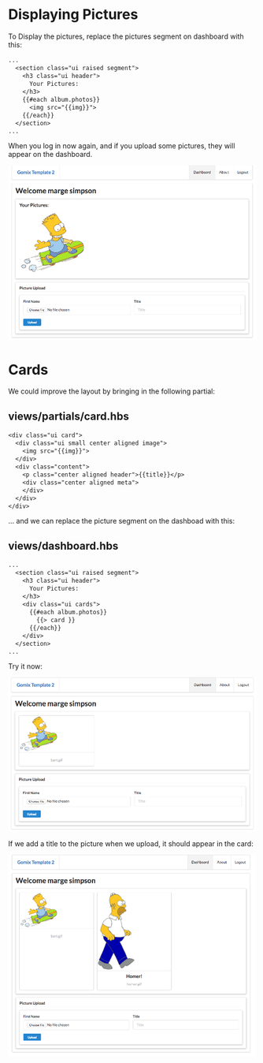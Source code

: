 # Displaying Pictures

To Display the pictures, replace the pictures segment on dashboard with this:

~~~
...
  <section class="ui raised segment">
    <h3 class="ui header">
      Your Pictures:
    </h3>
    {{#each album.photos}}
      <img src="{{img}}">
    {{/each}}
  </section>
...
~~~

When you log in now again, and if you upload some pictures, they will appear on the dashboard.

![](img/02.png)

# Cards

We could improve the layout by bringing in the following partial:

## views/partials/card.hbs

~~~
<div class="ui card">
  <div class="ui small center aligned image">
    <img src="{{img}}">
  </div>
  <div class="content">
    <p class="center aligned header">{{title}}</p>
    <div class="center aligned meta">
    </div>
  </div>
</div>
~~~

... and we can replace the picture segment on the dashboad with this:

## views/dashboard.hbs

~~~
...
  <section class="ui raised segment">
    <h3 class="ui header">
      Your Pictures:
    </h3>
    <div class="ui cards">
      {{#each album.photos}}
        {{> card }}
      {{/each}}
    </div>
  </section>
...
~~~

Try it now:

![](img/03.png)

If we add a title to the picture when we upload, it should appear in the card:

![](img/04.png)
